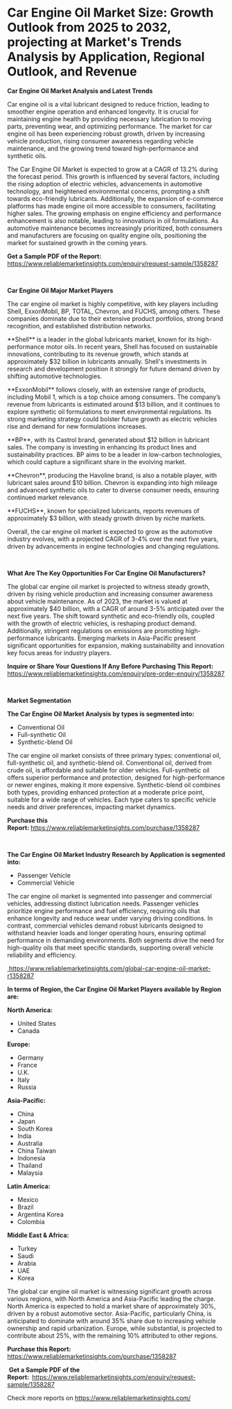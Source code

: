 <p><h1>Car Engine Oil Market Size: Growth Outlook from 2025 to 2032, projecting at Market's Trends Analysis by Application, Regional Outlook, and Revenue</h1></p><p><strong>Car Engine Oil Market Analysis and Latest Trends</strong></p>
<p><p>Car engine oil is a vital lubricant designed to reduce friction, leading to smoother engine operation and enhanced longevity. It is crucial for maintaining engine health by providing necessary lubrication to moving parts, preventing wear, and optimizing performance. The market for car engine oil has been experiencing robust growth, driven by increasing vehicle production, rising consumer awareness regarding vehicle maintenance, and the growing trend toward high-performance and synthetic oils.</p><p>The Car Engine Oil Market is expected to grow at a CAGR of 13.2% during the forecast period. This growth is influenced by several factors, including the rising adoption of electric vehicles, advancements in automotive technology, and heightened environmental concerns, prompting a shift towards eco-friendly lubricants. Additionally, the expansion of e-commerce platforms has made engine oil more accessible to consumers, facilitating higher sales. The growing emphasis on engine efficiency and performance enhancement is also notable, leading to innovations in oil formulations. As automotive maintenance becomes increasingly prioritized, both consumers and manufacturers are focusing on quality engine oils, positioning the market for sustained growth in the coming years.</p></p>
<p><strong>Get a Sample PDF of the Report:&nbsp;</strong> <a href="https://www.reliablemarketinsights.com/enquiry/request-sample/1358287?utm_campaign=2538&utm_medium=2&utm_source=Github&utm_content=ia&utm_term=30032025&utm_id=car-engine-oil">https://www.reliablemarketinsights.com/enquiry/request-sample/1358287</a></p>
<p>&nbsp;</p>
<p><strong>Car Engine Oil Major Market Players</strong></p>
<p><p>The car engine oil market is highly competitive, with key players including Shell, ExxonMobil, BP, TOTAL, Chevron, and FUCHS, among others. These companies dominate due to their extensive product portfolios, strong brand recognition, and established distribution networks.</p><p>**Shell** is a leader in the global lubricants market, known for its high-performance motor oils. In recent years, Shell has focused on sustainable innovations, contributing to its revenue growth, which stands at approximately $32 billion in lubricants annually. Shell's investments in research and development position it strongly for future demand driven by shifting automotive technologies.</p><p>**ExxonMobil** follows closely, with an extensive range of products, including Mobil 1, which is a top choice among consumers. The company’s revenue from lubricants is estimated around $13 billion, and it continues to explore synthetic oil formulations to meet environmental regulations. Its strong marketing strategy could bolster future growth as electric vehicles rise and demand for new formulations increases.</p><p>**BP**, with its Castrol brand, generated about $12 billion in lubricant sales. The company is investing in enhancing its product lines and sustainability practices. BP aims to be a leader in low-carbon technologies, which could capture a significant share in the evolving market.</p><p>**Chevron**, producing the Havoline brand, is also a notable player, with lubricant sales around $10 billion. Chevron is expanding into high mileage and advanced synthetic oils to cater to diverse consumer needs, ensuring continued market relevance.</p><p>**FUCHS**, known for specialized lubricants, reports revenues of approximately $3 billion, with steady growth driven by niche markets. </p><p>Overall, the car engine oil market is expected to grow as the automotive industry evolves, with a projected CAGR of 3-4% over the next five years, driven by advancements in engine technologies and changing regulations.</p></p>
<p>&nbsp;</p>
<p><strong>What Are The Key Opportunities For Car Engine Oil Manufacturers?</strong></p>
<p><p>The global car engine oil market is projected to witness steady growth, driven by rising vehicle production and increasing consumer awareness about vehicle maintenance. As of 2023, the market is valued at approximately $40 billion, with a CAGR of around 3-5% anticipated over the next five years. The shift toward synthetic and eco-friendly oils, coupled with the growth of electric vehicles, is reshaping product demand. Additionally, stringent regulations on emissions are promoting high-performance lubricants. Emerging markets in Asia-Pacific present significant opportunities for expansion, making sustainability and innovation key focus areas for industry players.</p></p>
<p><strong>Inquire or Share Your Questions If Any Before Purchasing This Report:</strong> <a href="https://www.reliablemarketinsights.com/enquiry/pre-order-enquiry/1358287?utm_campaign=2538&utm_medium=2&utm_source=Github&utm_content=ia&utm_term=30032025&utm_id=car-engine-oil">https://www.reliablemarketinsights.com/enquiry/pre-order-enquiry/1358287</a></p>
<p>&nbsp;</p>
<p><strong>Market Segmentation</strong></p>
<p><strong>The Car Engine Oil Market Analysis by types is segmented into:</strong></p>
<p><ul><li>Conventional Oil</li><li>Full-synthetic Oil</li><li>Synthetic-blend Oil</li></ul></p>
<p><p>The car engine oil market consists of three primary types: conventional oil, full-synthetic oil, and synthetic-blend oil. Conventional oil, derived from crude oil, is affordable and suitable for older vehicles. Full-synthetic oil offers superior performance and protection, designed for high-performance or newer engines, making it more expensive. Synthetic-blend oil combines both types, providing enhanced protection at a moderate price point, suitable for a wide range of vehicles. Each type caters to specific vehicle needs and driver preferences, impacting market dynamics.</p></p>
<p><strong>Purchase this Report:&nbsp;</strong><a href="https://www.reliablemarketinsights.com/purchase/1358287?utm_campaign=2538&utm_medium=2&utm_source=Github&utm_content=ia&utm_term=30032025&utm_id=car-engine-oil">https://www.reliablemarketinsights.com/purchase/1358287</a></p>
<p>&nbsp;</p>
<p><strong>The Car Engine Oil Market Industry Research by Application is segmented into:</strong></p>
<p><ul><li>Passenger Vehicle</li><li>Commercial Vehicle</li></ul></p>
<p><p>The car engine oil market is segmented into passenger and commercial vehicles, addressing distinct lubrication needs. Passenger vehicles prioritize engine performance and fuel efficiency, requiring oils that enhance longevity and reduce wear under varying driving conditions. In contrast, commercial vehicles demand robust lubricants designed to withstand heavier loads and longer operating hours, ensuring optimal performance in demanding environments. Both segments drive the need for high-quality oils that meet specific standards, supporting overall vehicle reliability and efficiency.</p></p>
<p><a href="https://www.reliablemarketinsights.com/global-car-engine-oil-market-r1358287?utm_campaign=2538&utm_medium=2&utm_source=Github&utm_content=ia&utm_term=30032025&utm_id=car-engine-oil">&nbsp;https://www.reliablemarketinsights.com/global-car-engine-oil-market-r1358287</a></p>
<p><strong>In terms of Region, the Car Engine Oil Market Players available by Region are:</strong></p>
<p>
    <p> <strong> North America: </strong>
        <ul>
            <li>United States</li>
            <li>Canada</li>
        </ul>
        </p> 
    <p> <strong> Europe: </strong>
        <ul>
            <li>Germany</li>
            <li>France</li>
            <li>U.K.</li>
            <li>Italy</li>
            <li>Russia</li>
        </ul>
        </p> 
    <p> <strong> Asia-Pacific: </strong>
        <ul>
            <li>China</li>
            <li>Japan</li>
            <li>South Korea</li>
            <li>India</li>
            <li>Australia</li>
            <li>China Taiwan</li>
            <li>Indonesia</li>
            <li>Thailand</li>
            <li>Malaysia</li>
        </ul>
        </p> 
    <p> <strong> Latin America: </strong>
        <ul>
            <li>Mexico</li>
            <li>Brazil</li>
            <li>Argentina Korea</li>
            <li>Colombia</li>
        </ul>
        </p> 
    <p> <strong> Middle East & Africa: </strong>
        <ul>
            <li>Turkey</li>
            <li>Saudi</li>
            <li>Arabia</li>
            <li>UAE</li>
            <li>Korea</li>
        </ul>
    </p>
    </p>
<p><p>The global car engine oil market is witnessing significant growth across various regions, with North America and Asia-Pacific leading the charge. North America is expected to hold a market share of approximately 30%, driven by a robust automotive sector. Asia-Pacific, particularly China, is anticipated to dominate with around 35% share due to increasing vehicle ownership and rapid urbanization. Europe, while substantial, is projected to contribute about 25%, with the remaining 10% attributed to other regions.</p></p>
<p><strong>Purchase this Report: </strong><a href="https://www.reliablemarketinsights.com/purchase/1358287?utm_campaign=2538&utm_medium=2&utm_source=Github&utm_content=ia&utm_term=30032025&utm_id=car-engine-oil">https://www.reliablemarketinsights.com/purchase/1358287</a></p>
<p>&nbsp;<strong>Get a Sample PDF of the Report:&nbsp;&nbsp;</strong><a href="https://www.reliablemarketinsights.com/enquiry/request-sample/1358287?utm_campaign=2538&utm_medium=2&utm_source=Github&utm_content=ia&utm_term=30032025&utm_id=car-engine-oil">https://www.reliablemarketinsights.com/enquiry/request-sample/1358287</a></p>
<p><strong></strong></p>
<p>Check more reports on <a href="https://www.reliablemarketinsights.com/?utm_campaign=2538&utm_medium=2&utm_source=Github&utm_content=ia&utm_term=30032025&utm_id=car-engine-oil">https://www.reliablemarketinsights.com/</a></p>